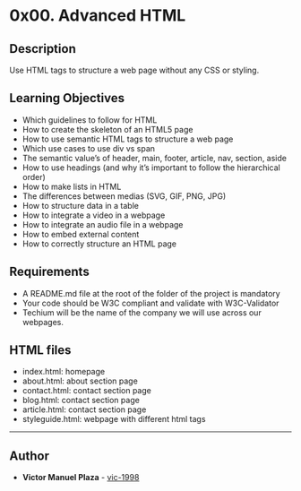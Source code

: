 # 0x00. Advanced HTML

## Description

Use HTML tags to structure a web page without any CSS or styling.

## Learning Objectives

-   Which guidelines to follow for HTML
-   How to create the skeleton of an HTML5 page
-   How to use semantic HTML tags to structure a web page
-   Which use cases to use div vs span
-   The semantic value’s of header, main, footer, article, nav, section, aside
-   How to use headings (and why it’s important to follow the hierarchical order)
-   How to make lists in HTML
-   The differences between medias (SVG, GIF, PNG, JPG)
-   How to structure data in a table
-   How to integrate a video in a webpage
-   How to integrate an audio file in a webpage
-   How to embed external content
-   How to correctly structure an HTML page

## Requirements

-   A README.md file at the root of the folder of the project is mandatory
-   Your code should be W3C compliant and validate with W3C-Validator
-   Techium will be the name of the company we will use across our webpages.

## HTML files

-   index.html: homepage
-   about.html: about section page
-   contact.html: contact section page
-   blog.html: contact section page
-   article.html: contact section page
-   styleguide.html: webpage with different html tags

---

## Author

-   **Victor Manuel Plaza** - [vic-1998](https://github.com/vic-1998)
